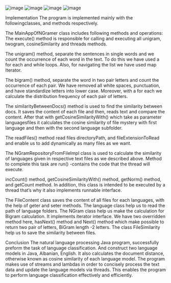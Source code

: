 ![image](https://github.com/DanjaBali/Advanced-java/assets/48566297/5e383014-2997-4db5-8c6c-5b6f0a5491b9)
![image](https://github.com/DanjaBali/Advanced-java/assets/48566297/e3a8af97-5257-47b5-ab26-0f836aec85cd)
![image](https://github.com/DanjaBali/Advanced-java/assets/48566297/bb0dea8d-97cb-488a-b049-5b9d738fd289)
![image](https://github.com/DanjaBali/Advanced-java/assets/48566297/75cf9416-4a01-40bb-a7a4-59a8409a86e7)


Implementation
The program is implemented mainly with the followingclasses, and methods respectively.

The MainAppOfNGramer class includes following methods and operations: The execute() method is responsible for calling and executing all unigram, twogram, cosineSimilarity and threads methods.

The unigram() method, separate the sentences in single words and we count the occurrence of each word in the text. To do this we have used a for each and while loops. Also, for navigating the list we have used map Iterator.

The bigram() method, separate the word in two pair letters and count the occurrence of each pair. We have removed all white spaces, punctuation, and have standardize letters into lower case. Moreover, with a for each we calculate the distribution frequency of each pair of letters.

The similarityBetweenDocs() method is used to find the similarity between docs. It saves the content of each file and then, reads text and compare the content. After that with getCosineSimilarityWith() which take as parameter languagesfiles it calculates the cosine similarity of file mystery with first language and then with the second language subfolder.

The readFiles() method read files directoryPath, and fileExtensionToRead and enable us to add dynamically as many files as we want.

The NGramRepositoryFromFileImpl class is used to calculate the similarity of languages given in respective text files as we described above. Method to complete this task are run() -contains the code that the thread will execute.

incCount() method, getCosineSimilarityWith() method, getNorm() method, and getCount method. In addition, this class is intended to be executed by a thread that’s why it also implements runnable interface.

The FileContent class saves the content of all files for each languages, with the help of geter and seter methods. The language class help us to read the path of language folders. The NGram class help us make the calculation for Bigram calculation. It implements iterator interface. We have two overridden method here, hasNext() method and Next() method which make possible to return two pair of letters, BiGram length -2 letters. The class FileSimilarity help us to save the similarity between files.

Conclusion
The natural language processing Java program, successfully preform the task of language classification. And construct two language models in Java, Albanian, English. It also calculates the document distance, otherwise known as cosine similarity of each language model. The program makes use of streams and lambdas in order to concisely process the text data and update the language models via threads. This enables the program to perform language classification effectively and efficiently.
